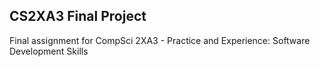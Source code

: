 ## CS2XA3 Final Project

Final assignment for CompSci 2XA3 - Practice and Experience: Software Development Skills
